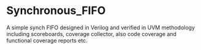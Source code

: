 # Synchronous_FIFO
A simple synch FIFO designed in Verilog and verified in UVM methodology including scoreboards, coverage collector, also code coverage and functional coverage reports etc.
